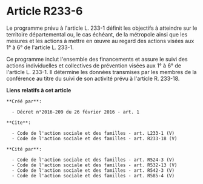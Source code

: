# Article R233-6

Le programme prévu à l'article L. 233-1 définit les objectifs à atteindre sur le territoire départemental ou, le cas échéant,
de la métropole ainsi que les mesures et les actions à mettre en œuvre au regard des actions visées aux 1° à 6° de l'article
L. 233-1. 

Ce programme inclut l'ensemble des financements et assure le suivi des actions individuelles et collectives de prévention
visées aux 1° à 6° de l'article L. 233-1. Il détermine les données transmises par les membres de la conférence au titre du
suivi de son activité prévu à l'article R. 233-18.

**Liens relatifs à cet article**

	**Créé par**:

	  - Décret n°2016-209 du 26 février 2016 - art. 1

	**Cite**:

	  - Code de l'action sociale et des familles - art. L233-1 (V)
	  - Code de l'action sociale et des familles - art. R233-18 (V)

	**Cité par**:

	  - Code de l'action sociale et des familles - art. R524-3 (V)
	  - Code de l'action sociale et des familles - art. R532-13 (V)
	  - Code de l'action sociale et des familles - art. R542-3 (V)
	  - Code de l'action sociale et des familles - art. R585-4 (V)
